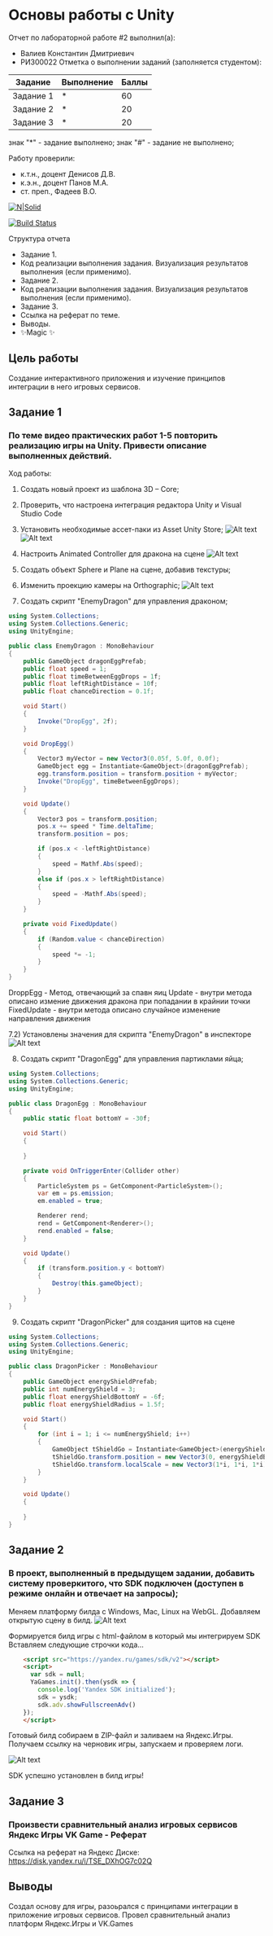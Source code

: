 ﻿# Основы работы с Unity
Отчет по лабораторной работе #2 выполнил(а):
- Валиев Константин Дмитриевич 
- РИ300022
Отметка о выполнении заданий (заполняется студентом):

| Задание | Выполнение | Баллы |
| ------ | ------ | ------ |
| Задание 1 | * | 60 |
| Задание 2 | * | 20 |
| Задание 3 | * | 20 |

знак "*" - задание выполнено; знак "#" - задание не выполнено;

Работу проверили:
- к.т.н., доцент Денисов Д.В.
- к.э.н., доцент Панов М.А.
- ст. преп., Фадеев В.О.

[![N|Solid](https://cldup.com/dTxpPi9lDf.thumb.png)](https://nodesource.com/products/nsolid)

[![Build Status](https://travis-ci.org/joemccann/dillinger.svg?branch=master)](https://travis-ci.org/joemccann/dillinger)

Структура отчета

- Задание 1.
- Код реализации выполнения задания. Визуализация результатов выполнения (если применимо).
- Задание 2.
- Код реализации выполнения задания. Визуализация результатов выполнения (если применимо).
- Задание 3.
- Ссылка на реферат по теме.
- Выводы.
- ✨Magic ✨

## Цель работы
Создание интерактивного приложения и изучение принципов интеграции в него игровых сервисов.

## Задание 1
### По теме видео практических работ 1-5 повторить реализацию игры на Unity. Привести описание выполненных действий.

Ход работы:

1) Создать новый проект из шаблона 3D – Core;
2) Проверить, что настроена интеграция редактора Unity и Visual Studio Code
3) Установить необходимые ассет-паки из Asset Unity Store;
![Alt text](Images/1.png?raw=true "Title")
![Alt text](Images/2.png?raw=true "Title")

4) Настроить Animated Controller для дракона на сцене
![Alt text](Images/3.png?raw=true "Title")


5) Создать объект Sphere и Plane на сцене, добавив текстуры;
6) Изменить проекцию камеры на Orthographic;
![Alt text](Images/4.png?raw=true "Title")

7) Создать скрипт "EnemyDragon" для управления драконом;
```csharp
using System.Collections;
using System.Collections.Generic;
using UnityEngine;

public class EnemyDragon : MonoBehaviour
{
    public GameObject dragonEggPrefab;
    public float speed = 1;
    public float timeBetweenEggDrops = 1f;
    public float leftRightDistance = 10f;
    public float chanceDirection = 0.1f;

    void Start()
    {
        Invoke("DropEgg", 2f);
    }

    void DropEgg()
    {
        Vector3 myVector = new Vector3(0.05f, 5.0f, 0.0f);
        GameObject egg = Instantiate<GameObject>(dragonEggPrefab);
        egg.transform.position = transform.position + myVector;
        Invoke("DropEgg", timeBetweenEggDrops);
    }

    void Update()
    {
        Vector3 pos = transform.position;
        pos.x += speed * Time.deltaTime;
        transform.position = pos;

        if (pos.x < -leftRightDistance)
        {
            speed = Mathf.Abs(speed);
        }
        else if (pos.x > leftRightDistance)
        {
            speed = -Mathf.Abs(speed);
        }
    }

    private void FixedUpdate()
    {
        if (Random.value < chanceDirection)
        {
            speed *= -1;
        }
    }
}
```
DroppEgg - Метод, отвечающий за спавн яиц
Update - внутри метода описано измение движения дракона при попадании в крайнии точки
FixedUpdate - внутри метода описано случайное изменение направления движения 

7.2) Установлены значения для скрипта "EnemyDragon" в инспекторе
![Alt text](Images/5.png?raw=true "Title")

8) Создать скрипт "DragonEgg" для управления партиклами яйца;
```csharp
using System.Collections;
using System.Collections.Generic;
using UnityEngine;

public class DragonEgg : MonoBehaviour
{
    public static float bottomY = -30f;

    void Start()
    {
        
    }

    private void OnTriggerEnter(Collider other)
    {
        ParticleSystem ps = GetComponent<ParticleSystem>();
        var em = ps.emission;
        em.enabled = true;

        Renderer rend;
        rend = GetComponent<Renderer>();
        rend.enabled = false;
    }

    void Update()
    {
        if (transform.position.y < bottomY)
        {
            Destroy(this.gameObject);
        }
    }
}
```

9) Создать скрипт "DragonPicker" для создания щитов на сцене
```csharp
using System.Collections;
using System.Collections.Generic;
using UnityEngine;

public class DragonPicker : MonoBehaviour
{
    public GameObject energyShieldPrefab;
    public int numEnergyShield = 3;
    public float energyShieldBottomY = -6f;
    public float energyShieldRadius = 1.5f;

    void Start()
    {
        for (int i = 1; i <= numEnergyShield; i++)
        {
            GameObject tShieldGo = Instantiate<GameObject>(energyShieldPrefab);
            tShieldGo.transform.position = new Vector3(0, energyShieldBottomY, 0);
            tShieldGo.transform.localScale = new Vector3(1*i, 1*i, 1*i);
        }
    }

    void Update()
    {
        
    }
}
```

## Задание 2
### В проект, выполненный в предыдущем задании, добавить систему проверкитого, что SDK подключен (доступен в режиме онлайн и отвечает на запросы);

Меняем платформу билда с Windows, Mac, Linux на WebGL.
Добавляем открытую сцену в билд.
![Alt text](Images/6.png?raw=true "Title")

Формируется билд игры с html-файлом в который мы интегрируем SDK 
Вставляем следующие строчки кода...
```html
    <script src="https://yandex.ru/games/sdk/v2"></script>
    <script>
      var sdk = null;
      YaGames.init().then(ysdk => {
        console.log('Yandex SDK initialized');
        sdk = ysdk;
        sdk.adv.showFullscreenAdv()
    });
    </script>
```

Готовый билд собираем в ZIP-файл и заливаем на Яндекс.Игры.
Получаем ссылку на черновик игры, запускаем и проверяем логи.

![Alt text](Images/7.png?raw=true "Title")

SDK успешно установлен в билд игры!


## Задание 3
### Произвести сравнительный анализ игровых сервисов Яндекс Игры VK Game - Реферат

Ссылка на реферат на Яндекс Диске:
https://disk.yandex.ru/i/TSE_DXhOG7c02Q


## Выводы

Создал основу для игры, разоьрался с принципами интеграции в приложение игровых сервисов.
Провел сравнительный анализ платформ Яндекс.Игры и VK.Games
